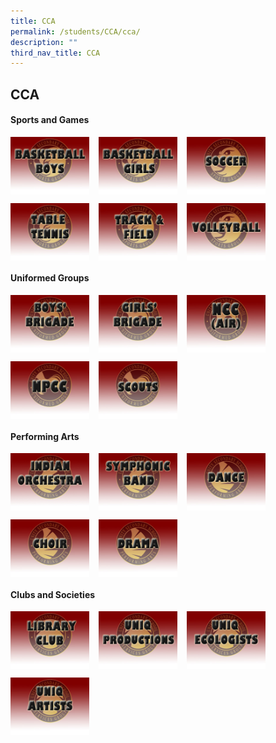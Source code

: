 ```yaml
---
title: CCA
permalink: /students/CCA/cca/
description: ""
third_nav_title: CCA
---
```

## CCA

#### Sports and Games

<p><a href="/sports-and-games/bball/">
<img style="width:25%; margin-right:15px;" align=left src="/images/sports_bball_boys_tn.jpg">
</a></p>

<p><a href="/sports-and-games/bball/">
<img style="width:25%; margin-right:15px; " align=left src="/images/sports_bball_girls_tn.jpg">
</a></p>

<p><a href="/sports-and-games/soccer/">
<img style="width:25%; margin-right:15px;" align=left src="/images/soccer_tn.jpg">
</a></p><br clear=left>

<p><a href="/sports-and-games/tt/">
<img style="width:25%; margin-right:15px;" align=left src="/images/table_tennis_tn.jpg">
</a></p>

<p><a href="/students/Sports-and-Games/tnf/">
<img style="width:25%; margin-right:15px; " align=left src="/images/track_n_field_tn.jpg">
</a></p>

<p><a href="/students/Sports-and-Games/vg/">
<img style="width:25%; margin-right:15px;" align=left src="/images/volleyball_tn.jpg">
</a></p><br clear=left>

#### Uniformed Groups

<p><a href="/students/Uniformed-Groups/bb/">
<img style="width:25%; margin-right:15px;" align=left src="/images/ug_boys_brigade_tn.jpg">
</a></p>

<p><a href="/students/Uniformed-Groups/gb/">
<img style="width:25%; margin-right:15px; " align=left src="/images/ug_girls_brigade_tn.jpg">
</a></p>

<p><a href="/students/Uniformed-Groups/ncc/">
<img style="width:25%; margin-right:15px;" align=left src="/images/ug_ncc_air_tn.jpg">
</a></p><br clear=left>

<p><a href="/students/Uniformed-Groups/npcc/">
<img style="width:25%; margin-right:15px; " align=left src="/images/ug_npcc_tn.jpg">
</a></p>

<p><a href="/students/Uniformed-Groups/scouts/">
<img style="width:25%; margin-right:15px;" align=left src="/images/ug_scouts_tn.jpg">
</a></p><br clear=left>

#### Performing Arts

<p><a href="/students/Performing-Arts/choir/">
<img style="width:25%; margin-right:15px;" align=left src="/images/pa_indian_orch_tn.jpg">
</a></p>

<p><a href="/students/Performing-Arts/dance/">
<img style="width:25%; margin-right:15px; " align=left src="/images/pa_band_tn.jpg">
</a></p>

<p><a href="/students/Performing-Arts/sd/">
<img style="width:25%; margin-right:15px;" align=left src="/images/pa_dance_tn.jpg">
</a></p><br clear=left>

<p><a href="/students/Performing-Arts/io/">
<img style="width:25%; margin-right:15px; " align=left src="/images/pa_choir_tn.jpg">
</a></p>

<p><a href="/students/Performing-Arts/sb/">
<img style="width:25%; margin-right:15px;" align=left src="/images/pa_drama_tn.jpg">
</a></p><br clear=left>

#### Clubs and Societies

<p><a href="/students/Clubs-and-Societies/lc/">
<img style="width:25%; margin-right:15px;" align=left src="/images/cs_library_tn.jpg">
</a></p>

<p><a href="/students/Clubs-and-Societies/up/">
<img style="width:25%; margin-right:15px; " align=left src="/images/cs_uniq_prod_tn.jpg">
</a></p>

<p><a href="/students/Clubs-and-Societies/es/">
<img style="width:25%; margin-right:15px;" align=left src="/images/cs_uniq_ecologists_tn.jpg">
</a></p><br clear=left>

<p><a href="/students/Clubs-and-Societies/ua/">
<img style="width:25%; margin-right:15px;" align=left src="/images/cs_uniq_artists.jpg">
</a></p>
